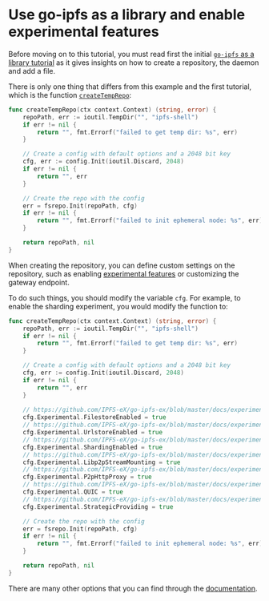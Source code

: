 # Use go-ipfs as a library and enable experimental features

Before moving on to this tutorial, you must read first the initial [`go-ipfs` as a library tutorial](../go-ipfs-as-a-library/README.md)
as it gives insights on how to create a repository, the daemon and add a file.

There is only one thing that differs from this example and the first tutorial, which is the function [`createTempRepo`](../go-ipfs-as-a-library/main.go#L49):

```go
func createTempRepo(ctx context.Context) (string, error) {
	repoPath, err := ioutil.TempDir("", "ipfs-shell")
	if err != nil {
		return "", fmt.Errorf("failed to get temp dir: %s", err)
	}

	// Create a config with default options and a 2048 bit key
	cfg, err := config.Init(ioutil.Discard, 2048)
	if err != nil {
		return "", err
	}

	// Create the repo with the config
	err = fsrepo.Init(repoPath, cfg)
	if err != nil {
		return "", fmt.Errorf("failed to init ephemeral node: %s", err)
	}

	return repoPath, nil
}
```

When creating the repository, you can define custom settings on the repository, such as enabling [experimental
features](../../experimental-features.md) or customizing the gateway endpoint.

To do such things, you should modify the variable `cfg`. For example, to enable the sharding experiment, you would modify the function to:

```go
func createTempRepo(ctx context.Context) (string, error) {
	repoPath, err := ioutil.TempDir("", "ipfs-shell")
	if err != nil {
		return "", fmt.Errorf("failed to get temp dir: %s", err)
	}

	// Create a config with default options and a 2048 bit key
	cfg, err := config.Init(ioutil.Discard, 2048)
	if err != nil {
		return "", err
	}
	
	// https://github.com/IPFS-eX/go-ipfs-ex/blob/master/docs/experimental-features.md#ipfs-filestore
	cfg.Experimental.FilestoreEnabled = true
	// https://github.com/IPFS-eX/go-ipfs-ex/blob/master/docs/experimental-features.md#ipfs-urlstore
	cfg.Experimental.UrlstoreEnabled = true
	// https://github.com/IPFS-eX/go-ipfs-ex/blob/master/docs/experimental-features.md#directory-sharding--hamt
	cfg.Experimental.ShardingEnabled = true
	// https://github.com/IPFS-eX/go-ipfs-ex/blob/master/docs/experimental-features.md#ipfs-p2p
	cfg.Experimental.Libp2pStreamMounting = true
	// https://github.com/IPFS-eX/go-ipfs-ex/blob/master/docs/experimental-features.md#p2p-http-proxy
	cfg.Experimental.P2pHttpProxy = true
	// https://github.com/IPFS-eX/go-ipfs-ex/blob/master/docs/experimental-features.md#quic
	cfg.Experimental.QUIC = true
	// https://github.com/IPFS-eX/go-ipfs-ex/blob/master/docs/experimental-features.md#strategic-providing
	cfg.Experimental.StrategicProviding = true

	// Create the repo with the config
	err = fsrepo.Init(repoPath, cfg)
	if err != nil {
		return "", fmt.Errorf("failed to init ephemeral node: %s", err)
	}

	return repoPath, nil
}
```

There are many other options that you can find through the [documentation](https://godoc.org/github.com/ipfs/go-ipfs-config#Config).
